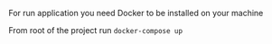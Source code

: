 For run application you need Docker to be installed on your machine

From root of the project run
`docker-compose up`
